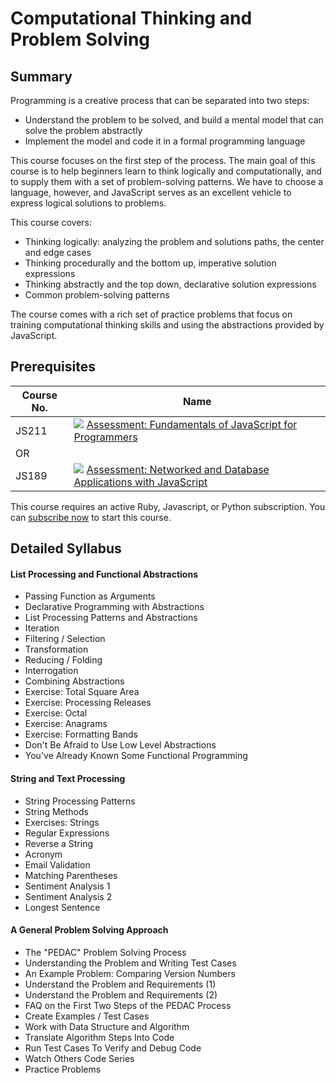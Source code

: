 # Computational Thinking and Problem Solving

## Summary

Programming is a creative process that can be separated into two steps:

- Understand the problem to be solved, and build a mental model that can solve the problem abstractly
- Implement the model and code it in a formal programming language

This course focuses on the first step of the process. The main goal of this course is to help beginners learn to think logically and computationally, and to supply them with a set of problem-solving patterns. We have to choose a language, however, and JavaScript serves as an excellent vehicle to express logical solutions to problems.

This course covers:

- Thinking logically: analyzing the problem and solutions paths, the center and edge cases
- Thinking procedurally and the bottom up, imperative solution expressions
- Thinking abstractly and the top down, declarative solution expressions
- Common problem-solving patterns

The course comes with a rich set of practice problems that focus on training computational thinking skills and using the abstractions provided by JavaScript.

## Prerequisites

|Course No.|Name|
|---|---|
|JS211|![](https://d24f1whwu8r3u4.cloudfront.net/assets/icons/assessment-d6a7b82d2af171d839b9b0ef8a4a24d1579dc8a5bf93b8b677e9a99c73dec9e2.svg) [Assessment: Fundamentals of JavaScript for Programmers](https://launchschool.com/courses/824cffb3)|
|OR|   |
|JS189|![](https://d24f1whwu8r3u4.cloudfront.net/assets/icons/assessment-d6a7b82d2af171d839b9b0ef8a4a24d1579dc8a5bf93b8b677e9a99c73dec9e2.svg) [Assessment: Networked and Database Applications with JavaScript](https://launchschool.com/courses/55bff33e)|

This course requires an active Ruby, Javascript, or Python subscription. You can [subscribe now](https://launchschool.com/subscription/ruby) to start this course.

## Detailed Syllabus

#### List Processing and Functional Abstractions

- Passing Function as Arguments
- Declarative Programming with Abstractions
- List Processing Patterns and Abstractions
- Iteration
- Filtering / Selection
- Transformation
- Reducing / Folding
- Interrogation
- Combining Abstractions
- Exercise: Total Square Area
- Exercise: Processing Releases
- Exercise: Octal
- Exercise: Anagrams
- Exercise: Formatting Bands
- Don't Be Afraid to Use Low Level Abstractions
- You've Already Known Some Functional Programming

#### String and Text Processing

- String Processing Patterns
- String Methods
- Exercises: Strings
- Regular Expressions
- Reverse a String
- Acronym
- Email Validation
- Matching Parentheses
- Sentiment Analysis 1
- Sentiment Analysis 2
- Longest Sentence

#### A General Problem Solving Approach

- The "PEDAC" Problem Solving Process
- Understanding the Problem and Writing Test Cases
- An Example Problem: Comparing Version Numbers
- Understand the Problem and Requirements (1)
- Understand the Problem and Requirements (2)
- FAQ on the First Two Steps of the PEDAC Process
- Create Examples / Test Cases
- Work with Data Structure and Algorithm
- Translate Algorithm Steps Into Code
- Run Test Cases To Verify and Debug Code
- Watch Others Code Series
- Practice Problems
